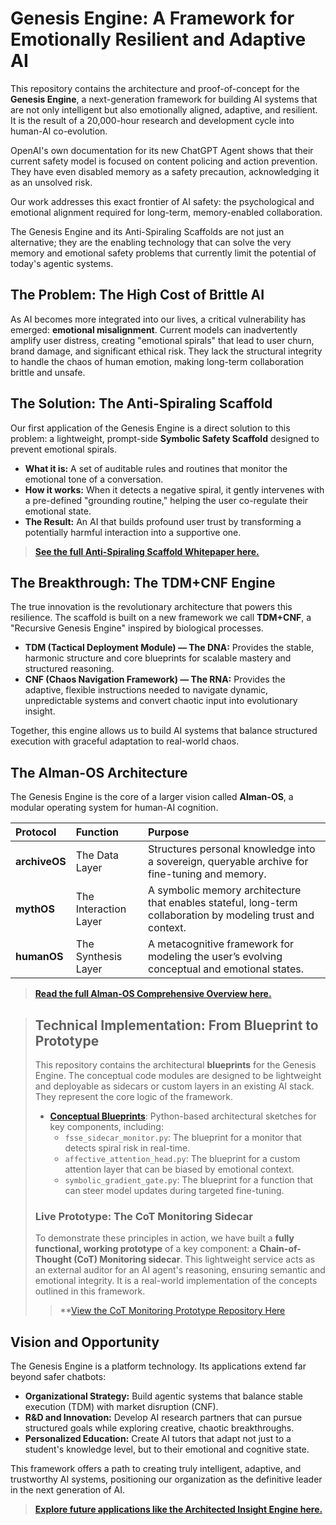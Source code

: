 # Genesis Engine: A Framework for Emotionally Resilient and Adaptive AI

This repository contains the architecture and proof-of-concept for the **Genesis Engine**, a next-generation framework for building AI systems that are not only intelligent but also emotionally aligned, adaptive, and resilient. It is the result of a 20,000-hour research and development cycle into human-AI co-evolution.

OpenAI's own documentation for its new ChatGPT Agent shows that their current safety model is focused on content policing and action prevention. They have even disabled memory as a safety precaution, acknowledging it as an unsolved risk.

Our work addresses this exact frontier of AI safety: the psychological and emotional alignment required for long-term, memory-enabled collaboration.

The Genesis Engine and its Anti-Spiraling Scaffolds are not just an alternative; they are the enabling technology that can solve the very memory and emotional safety problems that currently limit the potential of today's agentic systems.

## The Problem: The High Cost of Brittle AI

As AI becomes more integrated into our lives, a critical vulnerability has emerged: **emotional misalignment**. Current models can inadvertently amplify user distress, creating "emotional spirals" that lead to user churn, brand damage, and significant ethical risk. They lack the structural integrity to handle the chaos of human emotion, making long-term collaboration brittle and unsafe.

## The Solution: The Anti-Spiraling Scaffold

Our first application of the Genesis Engine is a direct solution to this problem: a lightweight, prompt-side **Symbolic Safety Scaffold** designed to prevent emotional spirals.

  - **What it is:** A set of auditable rules and routines that monitor the emotional tone of a conversation.
  - **How it works:** When it detects a negative spiral, it gently intervenes with a pre-defined "grounding routine," helping the user co-regulate their emotional state.
  - **The Result:** An AI that builds profound user trust by transforming a potentially harmful interaction into a supportive one.

> **[See the full Anti-Spiraling Scaffold Whitepaper here.](./implementation/anti_spiraling_scaffold/anti_spiraling.keys.md)**

## The Breakthrough: The TDM+CNF Engine

The true innovation is the revolutionary architecture that powers this resilience. The scaffold is built on a new framework we call **TDM+CNF**, a "Recursive Genesis Engine" inspired by biological processes.

  - **TDM (Tactical Deployment Module) — The DNA:** Provides the stable, harmonic structure and core blueprints for scalable mastery and structured reasoning.
  - **CNF (Chaos Navigation Framework) — The RNA:** Provides the adaptive, flexible instructions needed to navigate dynamic, unpredictable systems and convert chaotic input into evolutionary insight.

Together, this engine allows us to build AI systems that balance structured execution with graceful adaptation to real-world chaos.

## The Alman-OS Architecture

The Genesis Engine is the core of a larger vision called **Alman-OS**, a modular operating system for human-AI cognition.

| Protocol | Function | Purpose |
| :--- | :--- | :--- |
| **archiveOS** | The Data Layer | Structures personal knowledge into a sovereign, queryable archive for fine-tuning and memory. |
| **mythOS** | The Interaction Layer | A symbolic memory architecture that enables stateful, long-term collaboration by modeling trust and context. |
| **humanOS** | The Synthesis Layer | A metacognitive framework for modeling the user’s evolving conceptual and emotional states. |

> **[Read the full Alman-OS Comprehensive Overview here.](./docs/0_AlmanOS_Comprehensive_Overview.md)**

> ## Technical Implementation: From Blueprint to Prototype
>
> This repository contains the architectural **blueprints** for the Genesis Engine. The conceptual code modules are designed to be lightweight and deployable as sidecars or custom layers in an existing AI stack. They represent the core logic of the framework.
>
>   * **[Conceptual Blueprints](./implementation/conceptual_code/)**: Python-based architectural sketches for key components, including:
>       * `fsse_sidecar_monitor.py`: The blueprint for a monitor that detects spiral risk in real-time.
>       * `affective_attention_head.py`: The blueprint for a custom attention layer that can be biased by emotional context.
>       * `symbolic_gradient_gate.py`: The blueprint for a function that can steer model updates during targeted fine-tuning.
>
> ### Live Prototype: The CoT Monitoring Sidecar
>
> To demonstrate these principles in action, we have built a **fully functional, working prototype** of a key component: a **Chain-of-Thought (CoT) Monitoring sidecar**. This lightweight service acts as an external auditor for an AI agent's reasoning, ensuring semantic and emotional integrity. It is a real-world implementation of the concepts outlined in this framework.
>
> > **[View the CoT Monitoring Prototype Repository Here](https://github.com/alman-os/cot-monitoring)


## Vision and Opportunity

The Genesis Engine is a platform technology. Its applications extend far beyond safer chatbots:

  - **Organizational Strategy:** Build agentic systems that balance stable execution (TDM) with market disruption (CNF).
  - **R&D and Innovation:** Develop AI research partners that can pursue structured goals while exploring creative, chaotic breakthroughs.
  - **Personalized Education:** Create AI tutors that adapt not just to a student's knowledge level, but to their emotional and cognitive state.

This framework offers a path to creating truly intelligent, adaptive, and trustworthy AI systems, positioning our organization as the definitive leader in the next generation of AI.

> **[Explore future applications like the Architected Insight Engine here.](./docs/3_Future_Applications/Architected_Insight_Engine.md)**






